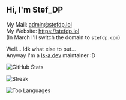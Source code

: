 ## Hi, I'm Stef_DP
My Mail: <a href="mailto:admin@stefdp.lol">admin@stefdp.lol</a><br />
My Website: <a href="https://stefdp.lol">https://stefdp.lol</a><br />
(In March I'll switch the domain to `stefdp.com`)

Well... Idk what else to put...<br />
Anyway I'm a [Is-a.dev](https://github.com/is-a-dev/register) maintainer :D

![GitHub Stats](https://github-stats-stef-00012.vercel.app/api?username=Stef-00012&show_icons=true&theme=tokyonight)

![Streak](https://github-readme-streak-stats-stef-00012.vercel.app/?user=Stef-00012&theme=radical)

![Top Languages](https://github-stats-stef-00012.vercel.app/api/top-langs/?username=Stef-00012&theme=tokyonight)
